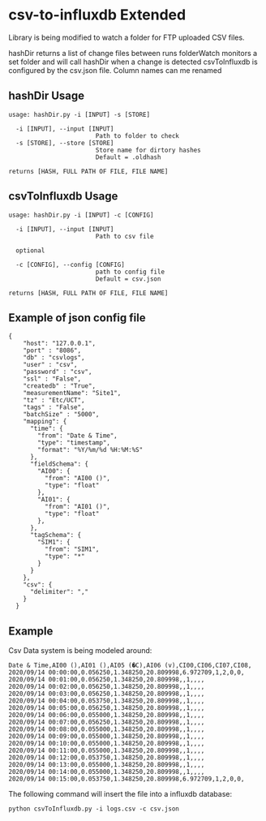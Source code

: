 # csv-to-influxdb Extended
Library is being modified to watch a folder for FTP uploaded CSV files.

hashDir returns a list of change files between runs
folderWatch monitors a set folder and will call hashDir when a change is detected
csvToInfluxdb is configured by the csv.json file. Column names can me renamed

## hashDir Usage

```
usage: hashDir.py -i [INPUT] -s [STORE]

  -i [INPUT], --input [INPUT]
                        Path to folder to check
  -s [STORE], --store [STORE]
                        Store name for dirtory hashes
                        Default = .oldhash

returns [HASH, FULL PATH OF FILE, FILE NAME]

```


## csvToInfluxdb Usage

```
usage: hashDir.py -i [INPUT] -c [CONFIG]

  -i [INPUT], --input [INPUT]
                        Path to csv file
  
  optional

  -c [CONFIG], --config [CONFIG]
                        path to config file
                        Default = csv.json

returns [HASH, FULL PATH OF FILE, FILE NAME]

```

## Example of json config file

```
{
    "host": "127.0.0.1",
    "port" : "8086",
    "db" : "csvlogs",
    "user" : "csv",
    "password" : "csv",
    "ssl" : "False",
    "createdb" : "True",
    "measurementName": "Site1",
    "tz" : "Etc/UCT",
    "tags" : "False",
    "batchSize" : "5000",
    "mapping": {
      "time": {
        "from": "Date & Time",
        "type": "timestamp",
        "format": "%Y/%m/%d %H:%M:%S"
      },
      "fieldSchema": {
        "AI00": {
          "from": "AI00 ()",
          "type": "float"
        },
        "AI01": {
          "from": "AI01 ()",
          "type": "float"
        },
      },
      "tagSchema": {
        "SIM1": {
          "from": "SIM1",
          "type": "*"
        }
      }
    },
    "csv": {
      "delimiter": ","
    }
  }

```

## Example

Csv Data system is being modeled around:
```
Date & Time,AI00 (),AI01 (),AI05 (�C),AI06 (v),CI00,CI06,CI07,CI08,
2020/09/14 00:00:00,0.056250,1.348250,20.809998,6.972709,1,2,0,0,
2020/09/14 00:01:00,0.056250,1.348250,20.809998,,1,,,,
2020/09/14 00:02:00,0.056250,1.348250,20.809998,,1,,,,
2020/09/14 00:03:00,0.056250,1.348250,20.809998,,1,,,,
2020/09/14 00:04:00,0.053750,1.348250,20.809998,,1,,,,
2020/09/14 00:05:00,0.056250,1.348250,20.809998,,1,,,,
2020/09/14 00:06:00,0.055000,1.348250,20.809998,,1,,,,
2020/09/14 00:07:00,0.056250,1.348250,20.809998,,1,,,,
2020/09/14 00:08:00,0.055000,1.348250,20.809998,,1,,,,
2020/09/14 00:09:00,0.055000,1.348250,20.809998,,1,,,,
2020/09/14 00:10:00,0.055000,1.348250,20.809998,,1,,,,
2020/09/14 00:11:00,0.055000,1.348250,20.809998,,1,,,,
2020/09/14 00:12:00,0.053750,1.348250,20.809998,,1,,,,
2020/09/14 00:13:00,0.055000,1.348250,20.809998,,1,,,,
2020/09/14 00:14:00,0.055000,1.348250,20.809998,,1,,,,
2020/09/14 00:15:00,0.053750,1.348250,20.809998,6.972709,1,2,0,0,
```

The following command will insert the file into a influxdb database:

```python csvToInfluxdb.py -i logs.csv -c csv.json```
